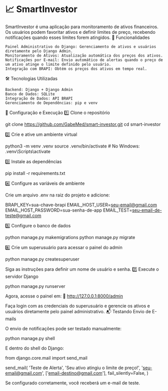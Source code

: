 # 📈 SmartInvestor

SmartInvestor é uma aplicação para monitoramento de ativos financeiros. Os usuários podem favoritar ativos e definir limites de preço, recebendo notificações quando esses limites forem atingidos.
🚀 Funcionalidades

    Painel Administrativo do Django: Gerenciamento de ativos e usuários diretamente pelo Django Admin.
    Monitoramento de Ativos: Atualização automática dos preços dos ativos.
    Notificações por E-mail: Envio automático de alertas quando o preço de um ativo atinge o limite definido pelo usuário.
    Integração com BRAPI: Obtém os preços dos ativos em tempo real.

🛠 Tecnologias Utilizadas

    Backend: Django + Django Admin
    Banco de Dados: SQLite
    Integração de Dados: API BRAPI
    Gerenciamento de Dependências: pip e venv

🔧 Configuração e Execução
1️⃣ Clone o repositório

git clone https://github.com/GabeMed/smart-investor.git
cd smart-investor

2️⃣ Crie e ative um ambiente virtual

python3 -m venv .venv
source .venv/bin/activate  # No Windows: .venv\Scripts\activate

3️⃣ Instale as dependências

pip install -r requirements.txt

4️⃣ Configure as variáveis de ambiente

Crie um arquivo .env na raiz do projeto e adicione:

BRAPI_KEY=sua-chave-brapi
EMAIL_HOST_USER=seu-email@gmail.com
EMAIL_HOST_PASSWORD=sua-senha-de-app
EMAIL_TEST=seu-email-de-teste@gmail.com

5️⃣ Configure o banco de dados

python manage.py makemigrations
python manage.py migrate

6️⃣ Crie um superusuário para acessar o painel do admin

python manage.py createsuperuser

Siga as instruções para definir um nome de usuário e senha.
7️⃣ Execute o servidor Django

python manage.py runserver

Agora, acesse o painel em:
🔗 http://127.0.0.1:8000/admin

Faça login com as credenciais do superusuário e gerencie os ativos e usuários diretamente pelo painel administrativo.
📬 Testando Envio de E-mails

O envio de notificações pode ser testado manualmente:

python manage.py shell

E dentro do shell do Django:

from django.core.mail import send_mail

send_mail(
    'Teste de Alerta',
    'Seu ativo atingiu o limite de preço!',
    'seu-email@gmail.com',
    ['email-destino@gmail.com'],
    fail_silently=False,
)

Se configurado corretamente, você receberá um e-mail de teste.
